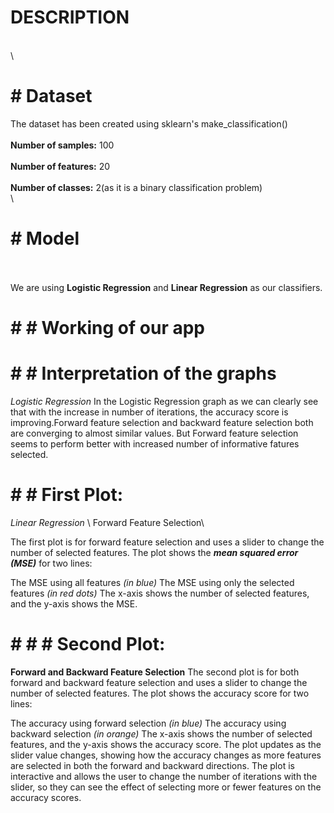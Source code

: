 # DESCRIPTION
\
\
# # Dataset
The dataset has been created using sklearn's make_classification()
\
\
**Number of samples:** 100
\
\
**Number of features:** 20
\
\
**Number of classes:** 2(as it is a binary classification problem)
\
\
# # Model
\
\
We are using **Logistic Regression** and **Linear Regression** as our classifiers.
# # # Working of our app





# # # Interpretation of the graphs
*Logistic Regression*
In the Logistic Regression graph as we can clearly see that with the increase in number of iterations, the accuracy score is improving.Forward feature selection and backward feature selection both are converging to almost similar values. But Forward feature selection seems to perform better with increased number of informative fatures selected.



# # # First Plot:
*Linear Regression* \\
Forward Feature Selection\

The first plot is for forward feature selection and uses a slider to change the number of selected features. The plot shows the ***mean squared error (MSE)*** for two lines:

The MSE using all features *(in blue)*
The MSE using only the selected features *(in red dots)*
The x-axis shows the number of selected features, and the y-axis shows the MSE. 


# # # # Second Plot: 
**Forward and Backward Feature Selection**
The second plot is for both forward and backward feature selection and uses a slider to change the number of selected features. The plot shows the accuracy score for two lines:

The accuracy using forward selection *(in blue)*
The accuracy using backward selection *(in orange)*
The x-axis shows the number of selected features, and the y-axis shows the accuracy score. The plot updates as the slider value changes, showing how the accuracy changes as more features are selected in both the forward and backward directions. The plot is interactive and allows the user to change the number of iterations with the slider, so they can see the effect of selecting more or fewer features on the accuracy scores.
